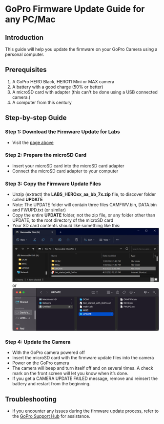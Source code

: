 # GoPro Firmware Update Guide for any PC/Mac

## Introduction
This guide will help you update the firmware on your GoPro Camera using a personal computer.

## Prerequisites
1. A GoPro HERO Black, HERO11 Mini or MAX camera
2. A battery with a good charge (50% or better)
3. A microSD card with adapter (this can't be done using a USB connected camera.)
4. A computer from this century 

## Step-by-step Guide

### Step 1: Download the Firmware Update for Labs
- Visit the [page above](..)

### Step 2: Prepare the microSD Card
- Insert your microSD card into the microSD card adapter
- Connect the microSD card adapter to your computer

### Step 3: Copy the Firmware Update Files
- Unzip (extract) the **LABS_HEROxx_aa_bb_7x.zip** file, to discover folder called **UPDATE**
- Note: The UPDATE folder will contain three files CAMFWV.bin, DATA.bin and FWUPD.txt (or similar)
- Copy the entire **UPDATE** folder, not the zip file, or any folder other than UPDATE, to the root directory of the microSD card
- Your SD card contents should like something like this:<br>
![SDcard](winsdfolder.png)<br>
or<br>
![SDcard](macsdfolder.png)	

### Step 4: Update the Camera
- With the GoPro camera powered off
- Insert the microSD card with the firmware update files into the camera
- Power on the GoPro camera
- The camera will beep and turn itself off and on several times. A check mark on the front screen will let you know when it’s done.
- If you get a CAMERA UPDATE FAILED message, remove and reinsert the battery and restart from the beginning.

## Troubleshooting
- If you encounter any issues during the firmware update process, refer to the [GoPro Support Hub](https://community.gopro.com/) for assistance.

